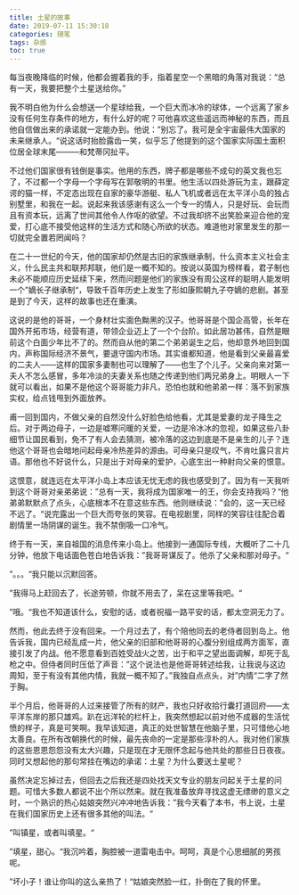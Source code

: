 ```yaml
---
title: 土星的故事
date: 2019-07-11 15:30:18
categories: 随笔
tags: 杂感
toc: true
---
```

每当夜晚降临的时候，他都会握着我的手，指着星空一个黑暗的角落对我说：“总有一天，我要把整个土星送给你。”

我不明白他为什么会想送一个星球给我，一个巨大而冰冷的球体，一个远离了家乡没有任何生存条件的地方，有什么好的呢？可他喜欢这些遥远而神秘的东西，而且他自信做出来的承诺就一定能办到。他说：”别忘了。我可是全宇宙最伟大国家的未来继承人。“说这话时抬脸露齿一笑，似乎忘了他提到的这个国家实际国土面积位居全球末尾———和梵蒂冈扯平。

不过他们国家很有钱倒是事实。他用的东西，牌子都是哪些不成句的英文我也忘了，不过都一个字母一个字母写在郭敬明的书里。他生活以四处游玩为主，跟薛定谔的猫一样，不定态出现在自家的豪华游艇、私人飞机或者远在太平洋小岛的独占别墅里，和我在一起。说起来我该感谢有这么一个专一的情人，只是好玩、会玩而且有资本玩，远离了世间其他令人作呕的欲望。不过我却挤不出笑脸来迎合他的宠爱，打心底不接受他这样的生活方式和随心所欲的状态。难道他对家里发生的那一切就完全置若罔闻吗？

在二十一世纪的今天，他的国家却仍然是古旧的家族继承制，什么资本主义社会主义，什么民主共和联邦邦联，他们是一概不知的。按说以英国为榜样看，君子制也未必不能顺应历史延续下来，然而问题是他们的家族没有周公这样的聪明人能发明一个”嫡长子继承制“，导致千百年历史上发生了形如康熙朝九子夺嫡的悲剧。甚至是到了今天，这样的故事也还在重演。

这说的是他的哥哥，一个身材壮实面色黝黑的汉子。他哥哥是个国企高管，长年在国外开拓市场，经营有道，带领企业迈上了一个个台阶。如此居功甚伟，自然是眼前这个白面少年比不了的。然而自从他的第二个弟弟诞生之后，他却意外地回到国内，声称国际经济不景气，要退守国内市场。其实谁都知道，他是看到父亲最喜爱的二夫人——这样的国家多妻制也可以理解了——也生了个儿子。父亲向来对第一夫人不怎么感冒，多年冷淡的夫妻关系也随之传递到他们两兄弟身上。明眼人一下就可以看出，如果不是他这个哥哥能力非凡，恐怕也就和他弟弟一样：落不到家族实权，给点钱甩到外面放养。

甫一回到国内，不做父亲的自然没什么好脸色给他看，尤其是爱妻的龙子降生之后。对于两边母子，一边是嘘寒问暖的关爱，一边是冷冰冰的忽视，如果这些八卦细节让国民看到，免不了有人会去猜测，被冷落的这边到底是不是亲生的儿子？连他这个哥哥也会暗地问起母亲冷热差异的源由。可母亲只是叹气，不肯吐露只言片语。那他也不好说什么，只是出于对母亲的爱护，心底生出一种射向父亲的恨意。

这恨意，就连远在太平洋小岛上本应该无忧无虑的我也感受到了。因为有一天我听到这个哥哥对亲弟弟说：”总有一天，我将成为国家唯一的王，你会支持我吗？“他弟弟默默点了点头，心底根本不在意这些东西。他则继续说：”会的，这一天已经不远了。“说完露出一个巨大而夸张的笑容。在电视剧里，同样的笑容往往配合着剧情里一场阴谋的诞生。我不禁倒吸一口冷气。

终于有一天，来自祖国的消息传来小岛上。他接到一通国际专线，大概听了二十几分钟，他放下电话面色苍白地告诉我：”我哥哥谋反了。他杀了父亲和那对母子。“

”。。。“我只能以沉默回答。

”我得马上赶回去了，长途劳顿，你就不用去了，呆在这里等我吧。“

”哦。“我也不知道该什么，安慰的话，或者祝福一路平安的话，都太空洞无力了。

然而，他此去终于没有回来。一个月过去了，有个陪他同去的老侍者回到岛上。他告诉我，国内已经乱成一片，他父亲的旧部和他哥哥的心腹分别组成两方面军，直接引发了内战。他不愿意看到百姓受战火之苦，出于和平之望出面调解，却死于乱枪之中。但侍者同时压低了声音：”这个说法也是他哥哥转述给我，让我说与这边周知，至于有没有其他内情，我就一概不知了。”我独自点点头，对”内情“二字了然于胸。

半个月后，他哥哥的人过来接管了所有的财产，我也只好收拾行囊打道回府——太平洋东岸的那只雄鸡。趴在远洋轮的栏杆上，我突然想起以前对他不成器的生活忧愤的样子，真是可笑啊。我早该知道，真正的处世智慧在他脑子里，只可惜他心地太善良。在所有改朝换代的时候，最先丧命的一定是那些淳朴的人。我对他们家族的这些恩恩怨怨没有太大兴趣，只是现在才无限怀念起与他共处的那些日日夜夜。同时又想起他的那句常挂在嘴边的承诺：土星？为什么要送土星呢？

虽然决定忘掉过去，但回去之后我还是四处找天文专业的朋友问起关于土星的问题。可惜大多数人都说不出个所以然来。就在我准备放弃寻找这虚无缥缈的意义之时，一个熟识的热心姑娘突然兴冲冲地告诉我：”我今天看了本书，书上说，土星在我们国家历史上还有很多其他的叫法。“

”叫镇星，或者叫填星。“

”填星，甜心。“我沉吟着，胸腔被一道雷电击中。呵呵，真是个心思细腻的男孩呢。

”坏小子！谁让你叫的这么亲热了！“姑娘突然脸一红，扑倒在了我的怀里。







